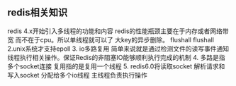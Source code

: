 ## redis相关知识
redis 4.x开始引入多线程的功能和内容 
redis的性能瓶颈主要在于内存或者网络带宽 而不在于cpu。所以单线程就可以了 大key的异步删除。
flushall flushall
2.unix系统才支持epoll
3. io多路复用 简单来说就是通过检测文件的读写事件通知线程执行相关操作。保证Redis的非阻塞IO能够顺利执行完成的机制
4. 多路是指多个socket连接 复用指的是复用一个线程
5. redis6.0将读取socket 解析请求和写入socket 分配给多个io线程 主线程负责执行操作